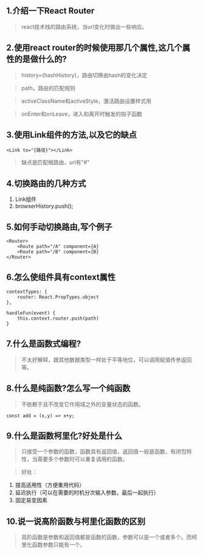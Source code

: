 ## 1.介绍一下React Router
> react技术栈的路由系统，当url变化时做出一些响应。

## 2.使用react router的时候使用那几个属性,这几个属性的是做什么的?
> history={hashHistory}，路由切换由hash的变化决定

> path，路由的匹配规则

> activeClassName和activeStyle，激活路由设置样式用

> onEnter和onLeave，进入和离开时触发的钩子函数

## 3.使用Link组件的方法,以及它的缺点
    <Link to="{路径}"></Link>
> 缺点是匹配根路由，url有"#"

## 4.切换路由的几种方式
1. Link组件
2. browserHistory.push();

## 5.如何手动切换路由,写个例子
```
<Router>
    <Route path="/A" component={A}
    <Route path="/B" component={B}
</Router>
```


## 6.怎么使组件具有context属性
```
contextTypes: {
    router: React.PropTypes.object
},

handleFun(event) {
    this.context.router.push(path)
}
```

## 7.什么是函数式编程?
> 不太好解释，跟其他数据类型一样处于平等地位，可以调用赋值传参返回等。

## 8.什么是纯函数?怎么写一个纯函数
> 不依赖于且不改变它作用域之外的变量状态的函数。
```
const add = (x,y) => x+y;
```


## 9.什么是函数柯里化?好处是什么
> 只接受一个参数的函数，函数具有返回值，返回值一般是函数，有闭包特性，当需要多个参数时可以重复调用的函数。

> 好处：
1. 提高适用性（方便重用代码）
2. 延迟执行（可以在需要的时机分次输入参数，最后一起执行）
3. 固定易变因素

## 10.说一说高阶函数与柯里化函数的区别
> 高阶函数是参数和返回值都是函数的函数，参数可以是一个或者多个。而柯里化函数参数只能有一个。
